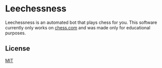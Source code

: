 # Leechessness

Leechessness is an automated bot that plays chess for you. This software currently only works on [chess.com](https://chess.com) and was made only for educational purposes.

## License
[MIT](https://choosealicense.com/licenses/mit/)